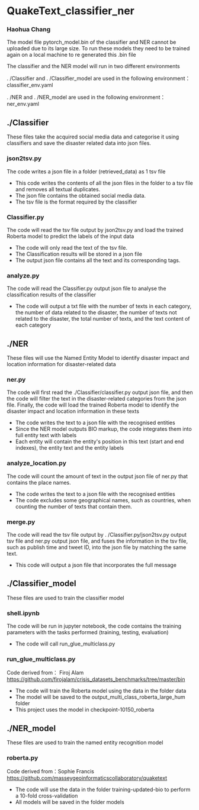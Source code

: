 # QuakeText_classifier_ner
### Haohua Chang
The model file pytorch_model.bin of the classifier and NER cannot be uploaded due to its large size. To run these models they need to be trained again on a local machine to re generated this .bin file 

The classifier and the NER model will run in two different environments 

. /Classifier and . /Classifier_model are used in the following environment：classifier_env.yaml 

. /NER and . /NER_model are used in the following environment：ner_env.yaml
## ./Classifier
These files take the acquired social media data and categorise it using classifiers and save the disaster related data into json files.
### json2tsv.py
The code writes a json file in a folder (retrieved_data) as 1 tsv file
- This code writes the contents of all the json files in the folder to a tsv file and removes all textual duplicates.
- The json file contains the obtained social media data.
- The tsv file is the format required by the classifier
### Classifier.py
The code will read the tsv file output by json2tsv.py and load the trained Roberta model to predict the labels of the input data
- The code will only read the text of the tsv file.
- The Classification results will be stored in a json file
- The output json file contains all the text and its corresponding tags.
### analyze.py
The code will read the Classifier.py output json file to analyse the classification results of the classifier
- The code will output a txt file with the number of texts in each category, the number of data related to the disaster, the number of texts not related to the disaster, the total number of texts, and the text content of each category
## ./NER
These files will use the Named Entity Model to identify disaster impact and location information for disaster-related data
### ner.py
The code will first read the ./Classifier/classifier.py output json file, and then the code will filter the text in the disaster-related categories from the json file. Finally, the code will load the trained Roberta model to identify the disaster impact and location information in these texts
- The code writes the text to a json file with the recognised entities
- Since the NER model outputs BIO markup, the code integrates them into full entity text with labels
- Each entity will contain the entity's position in this text (start and end indexes), the entity text and the entity labels
### analyze_location.py
The code will count the amount of text in the output json file of ner.py that contains the place names.
- The code writes the text to a json file with the recognised entities
- The code excludes some geographical names, such as countries, when counting the number of texts that contain them.
### merge.py
The code will read the tsv file output by . /Classifier.py/json2tsv.py output tsv file and ner.py output json file, and fuses the information in the tsv file, such as publish time and tweet ID, into the json file by matching the same text.  
- This code will output a json file that incorporates the full message
## ./Classifier_model
These files are used to train the classifier model
### shell.ipynb
The code will be run in jupyter notebook, the code contains the training parameters with the tasks performed (training, testing, evaluation)
- The code will call run_glue_multiclass.py
### run_glue_multiclass.py
Code derived from： Firoj Alam https://github.com/firojalam/crisis_datasets_benchmarks/tree/master/bin
- The code will train the Roberta model using the data in the folder data
- The model will be saved to the output_multi_class_roberta_large_hum folder
- This project uses the model in checkpoint-10150_roberta
## ./NER_model
These files are used to train the named entity recognition model
### roberta.py
Code derived from：Sophie Francis https://github.com/masseygeoinformaticscollaboratory/quaketext
- The code will use the data in the folder training-updated-bio to perform a 10-fold cross-validation
- All models will be saved in the folder models



